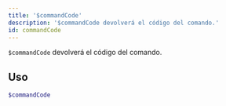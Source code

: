 ```yaml
---
title: '$commandCode'
description: '$commandCode devolverá el código del comando.'
id: commandCode
---
```


`$commandCode` devolverá el código del comando.

## Uso

```php
$commandCode
```